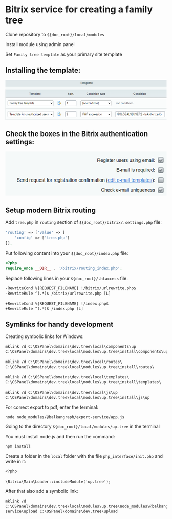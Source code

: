 # Bitrix service for creating a family tree

Clone repository to `${doc_root}/local/modules`

Install module using admin panel

Set `Family tree template` as your primary site template

## Installing the template:
![template.png](screenshots/template.png)

## Check the boxes in the Bitrix authentication settings:
![register2.png](screenshots%2Fregister2.png)

## Setup modern Bitrix routing

Add `tree.php` in `routing` section of `${doc_root}/bitrix/.settings.php` file:

```php
'routing' => ['value' => [
	'config' => ['tree.php']
]],
```

Put following content into your `${doc_root}/index.php` file:

```php
<?php
require_once __DIR__ . '/bitrix/routing_index.php';
```

Replace following lines in your `${doc_root}/.htaccess` file:

```
-RewriteCond %{REQUEST_FILENAME} !/bitrix/urlrewrite.php$
-RewriteRule ^(.*)$ /bitrix/urlrewrite.php [L]

+RewriteCond %{REQUEST_FILENAME} !/index.php$
+RewriteRule ^(.*)$ /index.php [L]
```

## Symlinks for handy development


Creating symbolic links for Windows:

```
mklink /d C:\OSPanel\domains\dev.tree\local\components\up C:\OSPanel\domains\dev.tree\local\modules\up.tree\install\components\up

mklink /d C:\OSPanel\domains\dev.tree\local\routes\ C:\OSPanel\domains\dev.tree\local\modules\up.tree\install\routes\

mklink /d C:\OSPanel\domains\dev.tree\local\templates\ C:\OSPanel\domains\dev.tree\local\modules\up.tree\install\templates\

mklink /d C:\OSPanel\domains\dev.tree\local\js\up C:\OSPanel\domains\dev.tree\local\modules\up.tree\install\js\up
```

For correct export to pdf, enter the terminal:
```
node node_modules/@balkangraph/export-service/app.js
```

Going to the directory `${doc_root}/local/modules/up.tree` in the terminal

You must install node.js and then run the command:
```
npm install
```


Create a folder in the `local` folder with the file `php_interface/init.php` and write in it:

```
<?php

\Bitrix\Main\Loader::includeModule('up.tree');
```

After that also add a symbolic link:
```
mklink /d C:\OSPanel\domains\dev.tree\local\modules\up.tree\node_modules\@balkangraph\export-service\upload C:\OSPanel\domains\dev.tree\upload
```